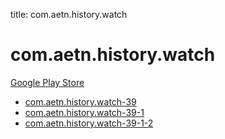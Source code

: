 title: com.aetn.history.watch
# com.aetn.history.watch


[Google Play Store](https://play.google.com/store/apps/details?id=com.aetn.history.watch)


* [com.aetn.history.watch-39](./com.aetn.history.watch-39/)
* [com.aetn.history.watch-39-1](./com.aetn.history.watch-39-1/)
* [com.aetn.history.watch-39-1-2](./com.aetn.history.watch-39-1-2/)